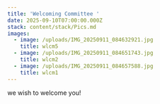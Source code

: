 ```yaml
---
title: 'Welcoming Committee '
date: 2025-09-10T07:00:00.000Z
stack: content/stack/Pics.md
images:
  - image: /uploads/IMG_20250911_084632921.jpg
    title: wlcm5
  - image: /uploads/IMG_20250911_084651743.jpg
    title: wlcm2
  - image: /uploads/IMG_20250911_084657588.jpg
    title: wlcm1
---
```


we wish to welcome you!
